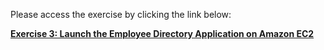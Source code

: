 Please access the exercise by clicking the link below:

[**Exercise 3: Launch the Employee Directory Application on Amazon EC2**](https://aws-tc-largeobjects.s3-us-west-2.amazonaws.com/DEV-AWS-MO-GCNv2/exercise-3-compute.html)
